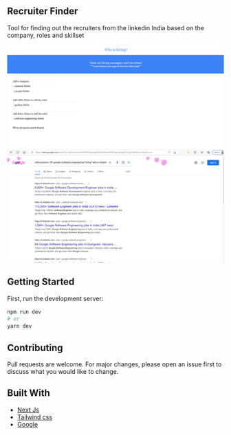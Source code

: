 ## Recruiter Finder

Tool for finding out the recruiters from the linkedin India based on the company, roles and skillset

<img src="./public/screenshots/ss.png" >
<img src="./public/screenshots/ss1.png" >


## Getting Started

First, run the development server:

```bash
npm run dev
# or
yarn dev
```

## Contributing

Pull requests are welcome. For major changes, please open an issue first to discuss what you would like to change.

## Built With

- [Next Js](https://nextjs.org/)
- [Tailwind css](https://tailwindcss.com/)
- [Google](https://www.google.com/)